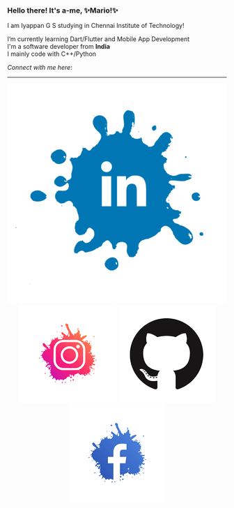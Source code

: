 ### Hello there! It's a-me, ✨Mario!✨

<!--
**Eyepan/Eyepan** is a ✨ _special_ ✨ repository because its `README.md` (this file) appears on your GitHub profile.
Here are some ideas to get you started:

- 🔭 I’m currently working on ...
- 🌱 I’m currently learning ...
- 👯 I’m looking to collaborate on ...
- 🤔 I’m looking for help with ...
- 💬 Ask me about ...
- 📫 How to reach me: ...
- 😄 Pronouns: ...
- ⚡ Fun fact: ...
-->

I am Iyappan G S studying in Chennai Institute of Technology!

I’m currently learning Dart/Flutter and Mobile App Development  
I'm a software developer from **India**  
I mainly code with C++/Python  

_Connect with me here:_


<hr>
<p align="center">
	<p align="center">
		<a href="https://www.linkedin.com/in/iyappan-sriram/" alt="Linkedin"><img src="https://github.com/Eyepan/Eyepan/blob/master/readme/linkedin.png"></a>
 <a href="https://www.instagram.com/iyappan_sriram.tar.xz" alt="Instagram"><img src="https://github.com/Eyepan/Eyepan/blob/master/readme/insta.png"></a>
 <a href="https://github.com/Eyepan" alt="GitHub"><img src="https://github.com/Eyepan/Eyepan/blob/master/readme/github.png"></a>
 <a href="https://www.facebook.com/iyappan.sriram.7/" alt="Facebook"><img src="https://github.com/Eyepan/Eyepan/blob/master/readme/facebook.png"></a>
    </p>
</p>
